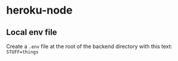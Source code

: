 # heroku-node

## Local env file

Create a `.env` file at the root of the backend directory with this text:
`STUFF=things`
